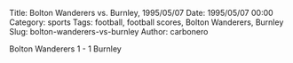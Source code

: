 Title: Bolton Wanderers vs. Burnley, 1995/05/07
Date: 1995/05/07 00:00
Category: sports
Tags: football, football scores, Bolton Wanderers, Burnley
Slug: bolton-wanderers-vs-burnley
Author: carbonero


Bolton Wanderers 1 - 1 Burnley
